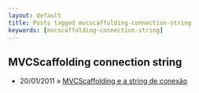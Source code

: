 ```yaml
---
layout: default
title: Posts tagged mvcscaffolding-connection-string
keywords: [mvcscaffolding-connection-string]
---
```

<h2 class="category">MVCScaffolding connection string</h2>
<ul class="posts">
<li>
<p>
<span class="date">20/01/2011</span> &raquo; 
<a href="/blog/mvcscaffolding-e-a-string-de-conexao">MVCScaffolding e a string de conexão</a>
</p>
</li> 
</ul>
